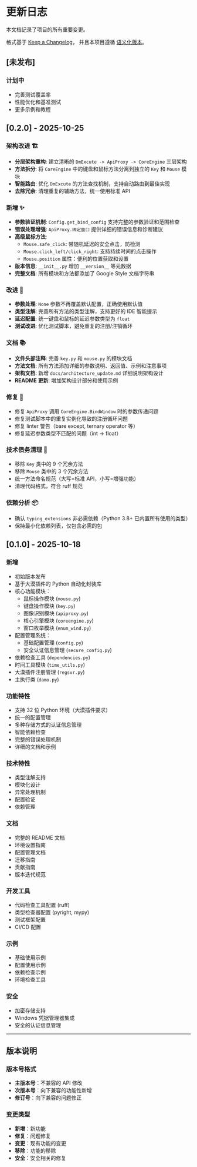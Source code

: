 # 更新日志

本文档记录了项目的所有重要变更。

格式基于 [Keep a Changelog](https://keepachangelog.com/zh-CN/1.0.0/)，
并且本项目遵循 [语义化版本](https://semver.org/lang/zh-CN/)。

## [未发布]

### 计划中

-   完善测试覆盖率
-   性能优化和基准测试
-   更多示例和教程

## [0.2.0] - 2025-10-25

### 架构改进 🏗️

-   **分层架构重构**: 建立清晰的 `DmExcute -> ApiProxy -> CoreEngine` 三层架构
-   **方法拆分**: 将 `CoreEngine` 中的键盘和鼠标方法分离到独立的 `Key` 和 `Mouse` 模块
-   **智能路由**: 优化 `DmExcute` 的方法查找机制，支持自动路由到最佳实现
-   **去除冗余**: 清理重复的辅助方法，统一使用标准 API

### 新增 ✨

-   **参数验证机制**: `Config.get_bind_config` 支持完整的参数验证和范围检查
-   **错误处理增强**: `ApiProxy.绑定窗口` 提供详细的错误信息和诊断建议
-   **高级鼠标方法**:
    -   `Mouse.safe_click`: 带随机延迟的安全点击，防检测
    -   `Mouse.click_left/click_right`: 支持持续时间的点击操作
    -   `Mouse.position` 属性：便利的位置获取和设置
-   **版本信息**: `__init__.py` 增加 `__version__` 等元数据
-   **完整文档**: 所有模块和方法都添加了 Google Style 文档字符串

### 改进 🔧

-   **参数处理**: `None` 参数不再覆盖默认配置，正确使用默认值
-   **类型注解**: 完善所有方法的类型注解，支持更好的 IDE 智能提示
-   **延迟配置**: 统一键盘和鼠标的延迟参数类型为 `float`
-   **测试改进**: 优化测试脚本，避免重复的注册/注销循环

### 文档 📚

-   **文件头部注释**: 完善 `key.py` 和 `mouse.py` 的模块文档
-   **方法文档**: 所有方法添加详细的参数说明、返回值、示例和注意事项
-   **架构文档**: 新增 `docs/architecture_update.md` 详细说明架构设计
-   **README 更新**: 增加架构设计部分和使用示例

### 修复 🐛

-   修复 `ApiProxy` 调用 `CoreEngine.BindWindow` 时的参数传递问题
-   修复测试脚本中的重复实例化导致的注册循环问题
-   修复 linter 警告（bare except, ternary operator 等）
-   修复延迟参数类型不匹配的问题（int -> float）

### 技术债务清理 🧹

-   移除 `Key` 类中的 9 个冗余方法
-   移除 `Mouse` 类中的 3 个冗余方法
-   统一方法命名规范（大写=标准 API，小写=增强功能）
-   清理代码格式，符合 ruff 规范

### 依赖分析 📦

-   确认 `typing_extensions` 非必需依赖（Python 3.8+ 已内置所有使用的类型）
-   保持最小化依赖列表，仅包含必需的包

## [0.1.0] - 2025-10-18

### 新增

-   初始版本发布
-   基于大漠插件的 Python 自动化封装库
-   核心功能模块：
    -   鼠标操作模块 (`mouse.py`)
    -   键盘操作模块 (`key.py`)
    -   图像识别模块 (`apiproxy.py`)
    -   核心引擎模块 (`coreengine.py`)
    -   窗口枚举模块 (`enum_wind.py`)
-   配置管理系统：
    -   基础配置管理 (`config.py`)
    -   安全认证信息管理 (`secure_config.py`)
-   依赖检查工具 (`dependencies.py`)
-   时间工具模块 (`time_utils.py`)
-   大漠插件注册管理 (`regsvr.py`)
-   主执行类 (`damo.py`)

### 功能特性

-   支持 32 位 Python 环境（大漠插件要求）
-   统一的配置管理
-   多种存储方式的认证信息管理
-   智能依赖检查
-   完整的错误处理机制
-   详细的文档和示例

### 技术特性

-   类型注解支持
-   模块化设计
-   异常处理机制
-   配置验证
-   依赖管理

### 文档

-   完整的 README 文档
-   环境设置指南
-   配置管理文档
-   迁移指南
-   贡献指南
-   版本迭代规范

### 开发工具

-   代码检查工具配置 (ruff)
-   类型检查器配置 (pyright, mypy)
-   测试框架配置
-   CI/CD 配置

### 示例

-   基础使用示例
-   配置使用示例
-   依赖检查示例
-   环境检查工具

### 安全

-   加密存储支持
-   Windows 凭据管理器集成
-   安全的认证信息管理

---

## 版本说明

### 版本号格式

-   **主版本号**：不兼容的 API 修改
-   **次版本号**：向下兼容的功能性新增
-   **修订号**：向下兼容的问题修正

### 变更类型

-   **新增**：新功能
-   **修复**：问题修复
-   **变更**：现有功能的变更
-   **移除**：功能的移除
-   **安全**：安全相关的修复
